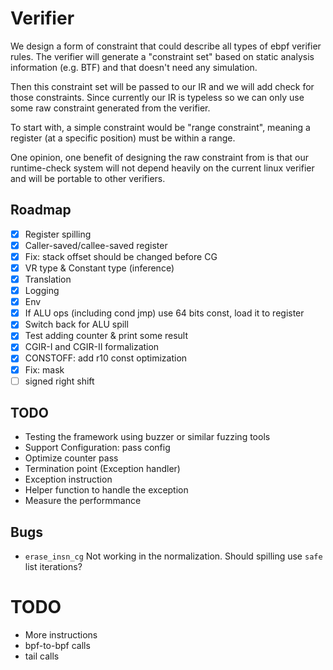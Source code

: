 # Verifier

We design a form of constraint that could describe all types of ebpf verifier rules. The verifier will generate a "constraint set" based on static analysis information (e.g. BTF) and that doesn't need any simulation.

Then this constraint set will be passed to our IR and we will add check for those constraints. Since currently our IR is typeless so we can only use some raw constraint generated from the verifier.

To start with, a simple constraint would be "range constraint", meaning a register (at a specific position) must be within a range.

One opinion, one benefit of designing the raw constraint from is that our runtime-check system will not depend heavily on the current linux verifier and will be portable to other verifiers.

## Roadmap

- [x] Register spilling
- [x] Caller-saved/callee-saved register
- [x] Fix: stack offset should be changed before CG
- [x] VR type & Constant type (inference)
- [x] Translation
- [x] Logging
- [x] Env
- [x] If ALU ops (including cond jmp) use 64 bits const, load it to register
- [x] Switch back for ALU spill
- [x] Test adding counter & print some result
- [x] CGIR-I and CGIR-II formalization
- [x] CONSTOFF: add r10 const optimization
- [x] Fix: mask
- [ ] signed right shift

## TODO

- Testing the framework using buzzer or similar fuzzing tools
- Support Configuration: pass config
- Optimize counter pass
- Termination point (Exception handler)
- Exception instruction
- Helper function to handle the exception
- Measure the performmance

## Bugs

- `erase_insn_cg` Not working in the normalization. Should spilling use `safe` list iterations?

# TODO

- More instructions
- bpf-to-bpf calls
- tail calls
